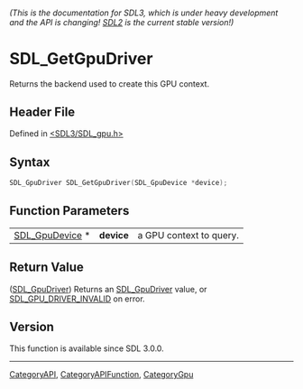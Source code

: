 ###### (This is the documentation for SDL3, which is under heavy development and the API is changing! [SDL2](https://wiki.libsdl.org/SDL2/) is the current stable version!)
# SDL_GetGpuDriver

Returns the backend used to create this GPU context.

## Header File

Defined in [<SDL3/SDL_gpu.h>](https://github.com/libsdl-org/SDL/blob/main/include/SDL3/SDL_gpu.h)

## Syntax

```c
SDL_GpuDriver SDL_GetGpuDriver(SDL_GpuDevice *device);
```

## Function Parameters

|                                  |            |                         |
| -------------------------------- | ---------- | ----------------------- |
| [SDL_GpuDevice](SDL_GpuDevice) * | **device** | a GPU context to query. |

## Return Value

([SDL_GpuDriver](SDL_GpuDriver)) Returns an [SDL_GpuDriver](SDL_GpuDriver)
value, or [SDL_GPU_DRIVER_INVALID](SDL_GPU_DRIVER_INVALID) on error.

## Version

This function is available since SDL 3.0.0.

----
[CategoryAPI](CategoryAPI), [CategoryAPIFunction](CategoryAPIFunction), [CategoryGpu](CategoryGpu)

